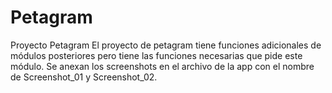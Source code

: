 # Petagram
Proyecto Petagram
El proyecto de petagram tiene funciones adicionales de módulos posteriores pero tiene las funciones necesarias que pide este módulo.
Se anexan los screenshots en el archivo de la app con el nombre de Screenshot_01 y Screenshot_02. 
